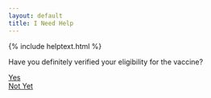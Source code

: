```yaml
---
layout: default
title: I Need Help
---
```


{% include helptext.html %}

<p class="h3 mb-4">Have you definitely verified your eligibility for the vaccine?</p>

<div class="row w-100 mb-5">
  <div class="col mx-auto"><a class="btn btn-success btn-lg btn-block py-md-3" href="/help-2">Yes</a></div>
  <div class="col mx-auto"><a class="btn btn-info btn-lg btn-block py-md-3" href="https://am-i-eligible.covid19vaccine.health.ny.gov/">Not Yet</a></div>
</div>
